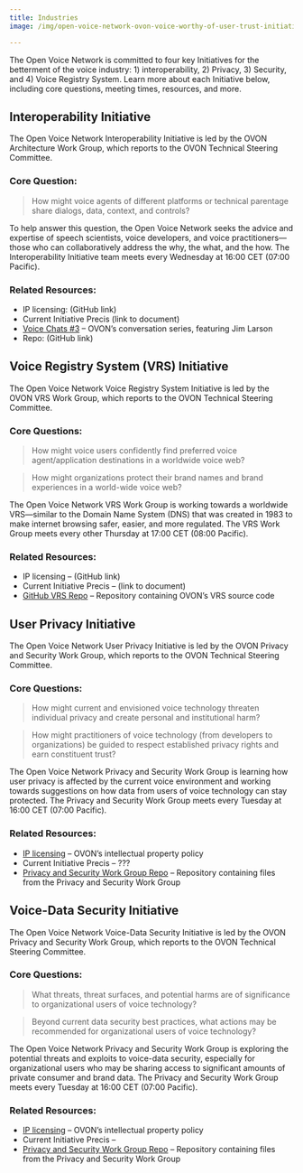 ```yaml
---
title: Industries
image: /img/open-voice-network-ovon-voice-worthy-of-user-trust-initiatives.jpg

---
```


The Open Voice Network is committed to four key Initiatives for the betterment of the voice industry: 1) interoperability, 2) Privacy, 3) Security, and 4) Voice Registry System. Learn more about each Initiative below, including core questions, meeting times, resources, and more.

## Interoperability Initiative

The Open Voice Network Interoperability Initiative is led by the OVON Architecture Work Group, which reports to the OVON Technical Steering Committee. 
 
### Core Question:

> How might voice agents of different platforms or technical parentage share dialogs, data, context, and controls?
 
To help answer this question, the Open Voice Network seeks the advice and expertise of speech scientists, voice developers, and voice practitioners—those who can collaboratively address the why, the what, and the how. The Interoperability Initiative team meets every Wednesday at 16:00 CET (07:00 Pacific).
 
### Related Resources:

<ul>
  <li>IP licensing:  (GitHub link)</li>
  <li>Current Initiative Precis (link to document)</li>
  <li><a href="https://www.youtube.com/watch?v=bD4Dok8FRbE" target="_blank">Voice Chats #3</a> – OVON’s conversation series, featuring Jim Larson</li>
  <li>Repo:  (GitHub link)</li>
</ul> 


## Voice Registry System (VRS) Initiative

The Open Voice Network Voice Registry System Initiative is led by the OVON VRS Work Group, which reports to the OVON Technical Steering Committee.
 
### Core Questions:

> How might voice users confidently find preferred voice agent/application destinations in a worldwide voice web? 

> How might organizations protect their brand names and brand experiences in a world-wide voice web? 

The Open Voice Network VRS Work Group is working towards a worldwide VRS—similar to the Domain Name System (DNS) that was created in 1983 to make internet browsing safer, easier, and more regulated. The VRS Work Group meets every other Thursday at 17:00 CET (08:00 Pacific).

### Related Resources:

<ul>
<li>IP licensing – (GitHub link)</li>
<li>Current Initiative Precis – (link to document)</li>
<li><a href="https://github.com/open-voice-network/vrs" target="_blank">GitHub VRS Repo</a> – Repository containing OVON’s VRS source code</li>
</ul>

## User Privacy Initiative

The Open Voice Network User Privacy Initiative is led by the OVON Privacy and Security Work Group, which reports to the OVON Technical Steering Committee.
 
### Core Questions:

> How might current and envisioned voice technology threaten individual privacy and create personal and institutional harm?

> How might practitioners of voice technology (from developers to organizations) be guided to respect established privacy rights and earn constituent trust?

The Open Voice Network Privacy and Security Work Group is learning how user privacy is affected by the current voice environment and working towards suggestions on how data from users of voice technology can stay protected. The Privacy and Security Work Group meets every Tuesday at 16:00 CET (07:00 Pacific).

### Related Resources:

<ul>
<li><a href="https://github.com/open-voice-network/docs/blob/main/OVN%20Intellectual%20Property%20Policy.md" target="_blank">IP licensing</a> – OVON’s intellectual property policy</li>
<li>Current Initiative Precis – ???</li>
<li><a href="https://drive.google.com/drive/folders/1mYaFWCLyvpzaPEV7UbYxXGUjiUsQ4uL3" target="_blank">Privacy and Security Work Group Repo</a> – Repository containing files from the Privacy and Security Work Group </li>
</ul> 

## Voice-Data Security Initiative

The Open Voice Network Voice-Data Security Initiative is led by the OVON Privacy and Security Work Group, which reports to the OVON Technical Steering Committee. 
 
### Core Questions:

> What threats, threat surfaces, and potential harms are of significance to organizational users of voice technology?

> Beyond current data security best practices, what actions may be recommended for organizational users of voice technology?

The Open Voice Network Privacy and Security Work Group is exploring the potential threats and exploits to voice-data security, especially for organizational users who may be sharing access to significant amounts of private consumer  and brand data. The Privacy and Security Work Group meets every Tuesday at 16:00 CET (07:00 Pacific). 

### Related Resources:

<ul>
<li><a href="https://github.com/open-voice-network/docs/blob/main/OVN%20Intellectual%20Property%20Policy.md" target="_blank">IP licensing</a> – OVON’s intellectual property policy</li>
<li>Current Initiative Precis – </li>
<li><a href="https://drive.google.com/drive/folders/1mYaFWCLyvpzaPEV7UbYxXGUjiUsQ4uL3" target="_blank">Privacy and Security Work Group Repo</a> – Repository containing files from the Privacy and Security Work Group</li>
</ul>
